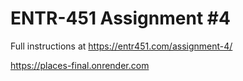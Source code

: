 # ENTR-451 Assignment #4

Full instructions at https://entr451.com/assignment-4/

https://places-final.onrender.com
